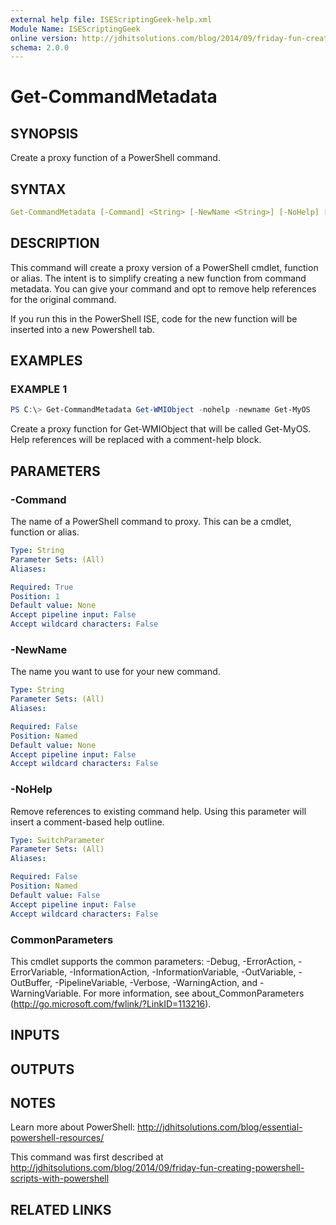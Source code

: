 ```yaml
---
external help file: ISEScriptingGeek-help.xml
Module Name: ISEScriptingGeek
online version: http://jdhitsolutions.com/blog/2014/09/friday-fun-creating-powershell-scripts-with-powershell
schema: 2.0.0
---
```


# Get-CommandMetadata

## SYNOPSIS

Create a proxy function of a PowerShell command.

## SYNTAX

```yaml
Get-CommandMetadata [-Command] <String> [-NewName <String>] [-NoHelp] [<CommonParameters>]
```

## DESCRIPTION

This command will create a proxy version of a PowerShell cmdlet, function or alias. The intent is to simplify creating a new function from command metadata. You can give your command and opt to remove help references for the original command.

If you run this in the PowerShell ISE, code for the new function will be inserted into a new Powershell tab.

## EXAMPLES

### EXAMPLE 1

```powershell
PS C:\> Get-CommandMetadata Get-WMIObject -nohelp -newname Get-MyOS
```

Create a proxy function for Get-WMIObject that will be called Get-MyOS. Help references will be replaced with a comment-help block.

## PARAMETERS

### -Command

The name of a PowerShell command to proxy. This can be a cmdlet, function or alias.

```yaml
Type: String
Parameter Sets: (All)
Aliases:

Required: True
Position: 1
Default value: None
Accept pipeline input: False
Accept wildcard characters: False
```

### -NewName

The name you want to use for your new command.

```yaml
Type: String
Parameter Sets: (All)
Aliases:

Required: False
Position: Named
Default value: None
Accept pipeline input: False
Accept wildcard characters: False
```

### -NoHelp

Remove references to existing command help. Using this parameter will insert a comment-based help outline.

```yaml
Type: SwitchParameter
Parameter Sets: (All)
Aliases:

Required: False
Position: Named
Default value: False
Accept pipeline input: False
Accept wildcard characters: False
```

### CommonParameters

This cmdlet supports the common parameters: -Debug, -ErrorAction, -ErrorVariable, -InformationAction, -InformationVariable, -OutVariable, -OutBuffer, -PipelineVariable, -Verbose, -WarningAction, and -WarningVariable.
For more information, see about_CommonParameters (http://go.microsoft.com/fwlink/?LinkID=113216).

## INPUTS

## OUTPUTS

## NOTES

Learn more about PowerShell: http://jdhitsolutions.com/blog/essential-powershell-resources/

This command was first described at http://jdhitsolutions.com/blog/2014/09/friday-fun-creating-powershell-scripts-with-powershell

## RELATED LINKS

